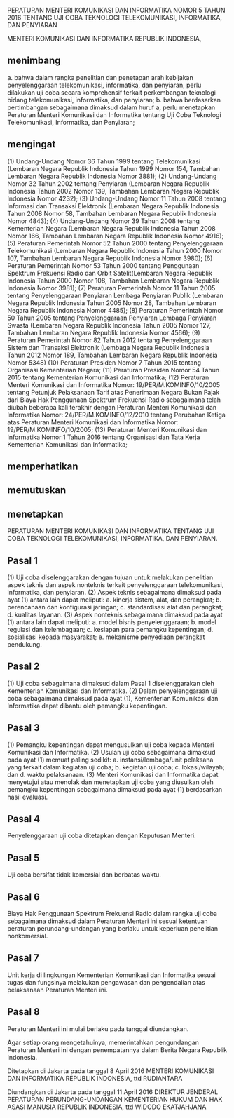 PERATURAN MENTERI KOMUNIKASI DAN INFORMATIKA
NOMOR 5 TAHUN 2016
TENTANG
UJI COBA TEKNOLOGI TELEKOMUNIKASI, INFORMATIKA, DAN PENYIARAN

MENTERI KOMUNIKASI DAN INFORMATIKA REPUBLIK INDONESIA,

## menimbang
a. bahwa dalam rangka penelitian dan penetapan arah kebijakan penyelenggaraan telekomunikasi, informatika, dan penyiaran, perlu dilakukan uji coba secara komprehensif terkait perkembangan teknologi bidang telekomunikasi, informatika, dan penyiaran;
b. bahwa berdasarkan pertimbangan sebagaimana dimaksud dalam huruf a, perlu menetapkan Peraturan Menteri Komunikasi dan Informatika tentang Uji Coba Teknologi Telekomunikasi, Informatika, dan Penyiaran;

## mengingat
(1) Undang-Undang Nomor 36 Tahun 1999 tentang Telekomunikasi (Lembaran Negara Republik Indonesia Tahun 1999 Nomor 154, Tambahan Lembaran Negara Republik Indonesia Nomor 3881);
(2) Undang-Undang Nomor 32 Tahun 2002 tentang Penyiaran (Lembaran Negara Republik Indonesia Tahun 2002 Nomor 139, Tambahan Lembaran Negara Republik Indonesia Nomor 4232);
(3) Undang-Undang Nomor 11 Tahun 2008 tentang Informasi dan Transaksi Elektronik (Lembaran Negara Republik Indonesia Tahun 2008 Nomor 58, Tambahan Lembaran Negara Republik Indonesia Nomor 4843);
(4) Undang-Undang Nomor 39 Tahun 2008 tentang Kementerian Negara (Lembaran Negara Republik Indonesia Tahun 2008 Nomor 166, Tambahan Lembaran Negara Republik Indonesia Nomor 4916);
(5) Peraturan Pemerintah Nomor 52 Tahun 2000 tentang Penyelenggaraan Telekomunikasi (Lembaran Negara Republik Indonesia Tahun 2000 Nomor 107, Tambahan Lembaran Negara Republik Indonesia Nomor 3980);
(6) Peraturan Pemerintah Nomor 53 Tahun 2000 tentang Penggunaan Spektrum Frekuensi Radio dan Orbit Satelit(Lembaran Negara Republik Indonesia Tahun 2000 Nomor 108, Tambahan Lembaran Negara Republik Indonesia Nomor 3981);
(7) Peraturan Pemerintah Nomor 11 Tahun 2005 tentang Penyelenggaraan Penyiaran Lembaga Penyiaran Publik (Lembaran Negara Republik Indonesia Tahun 2005 Nomor 28, Tambahan Lembaran Negara Republik Indonesia Nomor 4485);
(8) Peraturan Pemerintah Nomor 50 Tahun 2005 tentang Penyelenggaraan Penyiaran Lembaga Penyiaran Swasta (Lembaran Negara Republik Indonesia Tahun 2005 Nomor 127, Tambahan Lembaran Negara Republik Indonesia Nomor 4566);
(9) Peraturan Pemerintah Nomor 82 Tahun 2012 tentang Penyelenggaraan Sistem dan Transaksi Elektronik (Lembaga Negara Republik Indonesia Tahun 2012 Nomor 189, Tambahan Lembaran Negara Republik Indonesia Nomor 5348)
(10) Peraturan Presiden Nomor 7 Tahun 2015 tentang Organisasi Kementerian Negara;
(11) Peraturan Presiden Nomor 54 Tahun 2015 tentang Kementerian Komunikasi dan Informatika;
(12) Peraturan Menteri Komunikasi dan Informatika Nomor: 19/PER/M.KOMINFO/10/2005 tentang Petunjuk Pelaksanaan Tarif atas Penerimaan Negara Bukan Pajak dari Biaya Hak Penggunaan Spektrum Frekuensi Radio sebagaimana telah diubah beberapa kali terakhir dengan Peraturan Menteri Komunikasi dan Informatika Nomor: 24/PER/M.KOMINFO/12/2010 tentang Perubahan Ketiga atas Peraturan Menteri Komunikasi dan Informatika Nomor: 19/PER/M.KOMINFO/10/2005;
(13) Peraturan Menteri Komunikasi dan Informatika Nomor 1 Tahun 2016 tentang Organisasi dan Tata Kerja Kementerian Komunikasi dan Informatika;

## memperhatikan

## memutuskan

## menetapkan
PERATURAN MENTERI KOMUNIKASI DAN INFORMATIKA TENTANG UJI COBA TEKNOLOGI TELEKOMUNIKASI, INFORMATIKA, DAN PENYIARAN.

## Pasal 1
(1) Uji coba diselenggarakan dengan tujuan untuk melakukan penelitian aspek teknis dan aspek nonteknis terkait penyelenggaraan telekomunikasi, informatika, dan penyiaran.
(2) Aspek teknis sebagaimana dimaksud pada ayat (1) antara lain dapat meliputi:
	a. kinerja sistem, alat, dan perangkat;
	b. perencanaan dan konfigurasi jaringan;
	c. standardisasi alat dan perangkat;
	d. kualitas layanan.
(3) Aspek nonteknis sebagaimana dimaksud pada ayat (1) antara lain dapat meliputi:
	a. model bisnis penyelenggaraan;
	b. model regulasi dan kelembagaan;
	c. kesiapan para pemangku kepentingan;
	d. sosialisasi kepada masyarakat;
	e. mekanisme penyediaan perangkat pendukung.

## Pasal 2
(1) Uji coba sebagaimana dimaksud dalam Pasal 1 diselenggarakan oleh Kementerian Komunikasi dan Informatika.
(2) Dalam penyelenggaraan uji coba sebagaimana dimaksud pada ayat (1), Kementerian Komunikasi dan Informatika dapat dibantu oleh pemangku kepentingan.

## Pasal 3
(1) Pemangku kepentingan dapat mengusulkan uji coba kepada Menteri Komunikasi dan Informatika.
(2) Usulan uji coba sebagaimana dimaksud pada ayat (1) memuat paling sedikit:
	a. instansi/lembaga/unit pelaksana yang terkait dalam kegiatan uji coba;
	b. kegiatan uji coba;
	c. lokasi/wilayah; dan
	d. waktu pelaksanaan.
(3) Menteri Komunikasi dan Informatika dapat menyetujui atau menolak dan menetapkan uji coba yang diusulkan oleh pemangku kepentingan sebagaimana dimaksud pada ayat (1) berdasarkan hasil evaluasi.

## Pasal 4
Penyelenggaraan uji coba ditetapkan dengan Keputusan Menteri.

## Pasal 5
Uji coba bersifat tidak komersial dan berbatas waktu.

## Pasal 6
Biaya Hak Penggunaan Spektrum Frekuensi Radio dalam rangka uji coba sebagaimana dimaksud dalam Peraturan Menteri ini sesuai ketentuan peraturan perundang-undangan yang berlaku untuk keperluan penelitian nonkomersial.

## Pasal 7
Unit kerja di lingkungan Kementerian Komunikasi dan Informatika sesuai tugas dan fungsinya melakukan pengawasan dan pengendalian atas pelaksanaan Peraturan Menteri ini.

## Pasal 8
Peraturan Menteri ini mulai berlaku pada tanggal diundangkan.

Agar setiap orang mengetahuinya, memerintahkan pengundangan Peraturan Menteri ini dengan penempatannya dalam Berita Negara Republik Indonesia.

Ditetapkan di Jakarta
pada tanggal 8 April 2016
MENTERI KOMUNIKASI DAN INFORMATIKA REPUBLIK INDONESIA,
ttd
RUDIANTARA

Diundangkan di Jakarta
pada tanggal 11 April 2016
DIREKTUR JENDERAL PERATURAN PERUNDANG-UNDANGAN KEMENTERIAN HUKUM DAN HAK ASASI MANUSIA REPUBLIK INDONESIA,
ttd
WIDODO EKATJAHJANA